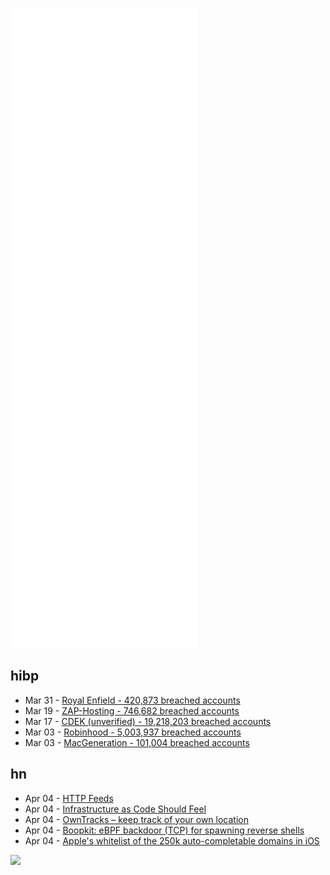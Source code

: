 ![Metrics](https://raw.githubusercontent.com/phixion/phixion/master/metrics.svg)

## hibp

<!--
for https://github.com/phixion/phixion/blob/main/.github/workflows/feeds.yml
-->
<!--START_SECTION:haveibeenpwnd-->
- Mar 31 - [Royal Enfield - 420,873 breached accounts](https://haveibeenpwned.com/PwnedWebsites#RoyalEnfield)
- Mar 19 - [ZAP-Hosting - 746,682 breached accounts](https://haveibeenpwned.com/PwnedWebsites#ZAPHosting)
- Mar 17 - [CDEK (unverified) - 19,218,203 breached accounts](https://haveibeenpwned.com/PwnedWebsites#CDEK)
- Mar 03 - [Robinhood - 5,003,937 breached accounts](https://haveibeenpwned.com/PwnedWebsites#Robinhood)
- Mar 03 - [MacGeneration - 101,004 breached accounts](https://haveibeenpwned.com/PwnedWebsites#MacGeneration)
<!--END_SECTION:haveibeenpwnd-->

## hn

<!--
for https://github.com/phixion/phixion/blob/main/.github/workflows/feeds.yml
-->
<!--START_SECTION:hn-->
- Apr 04 - [HTTP Feeds](https://www.http-feeds.org/)
- Apr 04 - [Infrastructure as Code Should Feel](https://scalefactory.com/blog/2022/01/27/how-infrastructure-as-code-should-feel/)
- Apr 04 - [OwnTracks – keep track of your own location](https://owntracks.org/)
- Apr 04 - [Boopkit: eBPF backdoor (TCP) for spawning reverse shells](https://github.com/kris-nova/boopkit)
- Apr 04 - [Apple's whitelist of the 250k auto-completable domains in iOS](https://cdn.smoot.apple.com/static/autofill_tld_whitelist_url)
<!--END_SECTION:hn-->

<!--
for https://yhype.me
-->
![](https://hit.yhype.me/github/profile?user_id=13013670)
